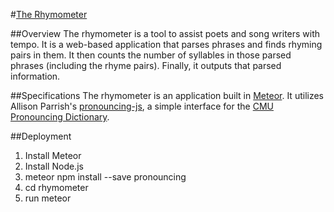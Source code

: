 #[The Rhymometer](https://rhymometer.herokuapp.com)

##Overview
The rhymometer is a tool to assist poets and song writers with tempo. It is a web-based application that parses phrases and finds rhyming pairs in them. It then counts the number of syllables in those parsed phrases (including the rhyme pairs). Finally, it outputs that parsed information.

##Specifications
The rhymometer is an application built in [Meteor](https://www.meteor.com/).
It utilizes Allison Parrish's [pronouncing-js](https://github.com/aparrish/pronouncingjs), 
a simple interface for the [CMU Pronouncing Dictionary](http://www.speech.cs.cmu.edu/cgi-bin/cmudict).

##Deployment
1.  Install Meteor
2.  Install Node.js
3.  meteor npm install --save pronouncing
4.  cd rhymometer
5.  run meteor
